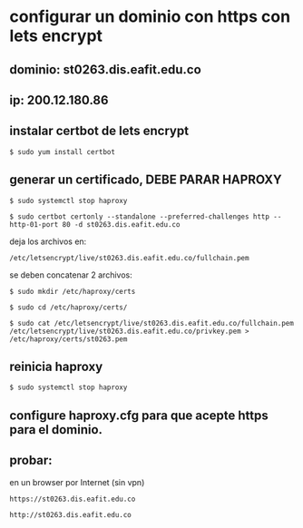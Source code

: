 # configurar un dominio con https con lets encrypt

## dominio: st0263.dis.eafit.edu.co

## ip: 200.12.180.86

## instalar certbot de lets encrypt

    $ sudo yum install certbot

## generar un certificado, DEBE PARAR HAPROXY

    $ sudo systemctl stop haproxy

    $ sudo certbot certonly --standalone --preferred-challenges http --http-01-port 80 -d st0263.dis.eafit.edu.co

deja los archivos en:

    /etc/letsencrypt/live/st0263.dis.eafit.edu.co/fullchain.pem

se deben concatenar 2 archivos:

    $ sudo mkdir /etc/haproxy/certs

    $ sudo cd /etc/haproxy/certs/

    $ sudo cat /etc/letsencrypt/live/st0263.dis.eafit.edu.co/fullchain.pem /etc/letsencrypt/live/st0263.dis.eafit.edu.co/privkey.pem > /etc/haproxy/certs/st0263.pem

## reinicia haproxy

    $ sudo systemctl stop haproxy

## configure haproxy.cfg para que acepte https para el dominio.

## probar:

en un browser por Internet (sin vpn)

    https://st0263.dis.eafit.edu.co

    http://st0263.dis.eafit.edu.co
